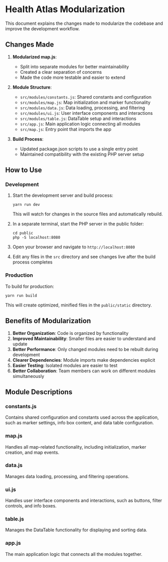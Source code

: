 # Health Atlas Modularization

This document explains the changes made to modularize the codebase and improve the development workflow.

## Changes Made

1. **Modularized map.js**:
   - Split into separate modules for better maintainability
   - Created a clear separation of concerns
   - Made the code more testable and easier to extend

2. **Module Structure**:
   - `src/modules/constants.js`: Shared constants and configuration
   - `src/modules/map.js`: Map initialization and marker functionality
   - `src/modules/data.js`: Data loading, processing, and filtering
   - `src/modules/ui.js`: User interface components and interactions
   - `src/modules/table.js`: DataTable setup and interactions
   - `src/app.js`: Main application logic connecting all modules
   - `src/map.js`: Entry point that imports the app

3. **Build Process**:
   - Updated package.json scripts to use a single entry point
   - Maintained compatibility with the existing PHP server setup

## How to Use

### Development

1. Start the development server and build process:
   ```
   yarn run dev
   ```
   This will watch for changes in the source files and automatically rebuild.

2. In a separate terminal, start the PHP server in the public folder:
   ```
   cd public
   php -S localhost:8080
   ```

3. Open your browser and navigate to `http://localhost:8080`

4. Edit any files in the `src` directory and see changes live after the build process completes

### Production

To build for production:
```
yarn run build
```

This will create optimized, minified files in the `public/static` directory.

## Benefits of Modularization

1. **Better Organization**: Code is organized by functionality
2. **Improved Maintainability**: Smaller files are easier to understand and update
3. **Better Performance**: Only changed modules need to be rebuilt during development
4. **Clearer Dependencies**: Module imports make dependencies explicit
5. **Easier Testing**: Isolated modules are easier to test
6. **Better Collaboration**: Team members can work on different modules simultaneously

## Module Descriptions

### constants.js
Contains shared configuration and constants used across the application, such as marker settings, info box content, and data table configuration.

### map.js
Handles all map-related functionality, including initialization, marker creation, and map events.

### data.js
Manages data loading, processing, and filtering operations.

### ui.js
Handles user interface components and interactions, such as buttons, filter controls, and info boxes.

### table.js
Manages the DataTable functionality for displaying and sorting data.

### app.js
The main application logic that connects all the modules together.
